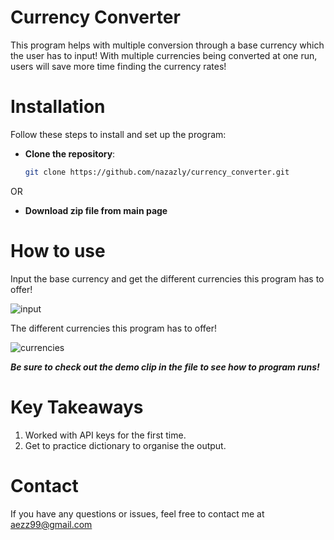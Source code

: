 # Currency Converter
This program helps with multiple conversion through a base currency which the user has to input! With multiple currencies being converted at one run, users will save more time finding the currency rates!

# Installation
Follow these steps to install and set up the program:

- **Clone the repository**:

    ```bash
    git clone https://github.com/nazazly/currency_converter.git
    ```
OR

- **Download zip file from main page**

# How to use
Input the base currency and get the different currencies this program has to offer! 

![input](https://github.com/nazazly/currency_converter/assets/134792092/9167f990-8883-4769-b185-202b0d0b28ba)

The different currencies this program has to offer!

![currencies](https://github.com/nazazly/currency_converter/assets/134792092/aed9ea7a-3b9a-49de-9db8-41f7681ebb00)

***Be sure to check out the demo clip in the file to see how to program runs!***

# Key Takeaways
1. Worked with API keys for the first time.
2. Get to practice dictionary to organise the output.

# Contact
If you have any questions or issues, feel free to contact me at aezz99@gmail.com
